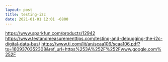 ```yaml
---
layout: post
title: testing-i2c
date: 2021-01-01 12:01 -0800
---
```


https://www.sparkfun.com/products/12942
https://www.testandmeasurementtips.com/testing-and-debugging-the-i2c-digital-data-bus/
https://www.ti.com/lit/an/scaa106/scaa106.pdf?ts=1609370352308&ref_url=https%253A%252F%252Fwww.google.com%252F
